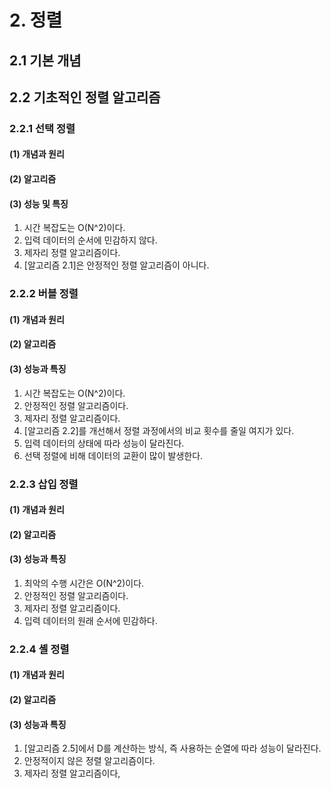 # 2. 정렬

## 2.1 기본 개념

## 2.2 기초적인 정렬 알고리즘

### 2.2.1 선택 정렬

#### (1) 개념과 원리

#### (2) 알고리즘

#### (3) 성능 및 특징
1. 시간 복잡도는  O(N^2)이다.
2. 입력 데이터의 순서에 민감하지 않다.
3. 제자리 정렬 알고리즘이다.
4. [알고리즘 2.1]은 안정적인 정렬 알고리즘이 아니다.

### 2.2.2 버블 정렬

#### (1) 개념과 원리

#### (2) 알고리즘

#### (3) 성능과 특징
1. 시간 복잡도는  O(N^2)이다.
2. 안정적인 정렬 알고리즘이다.
3. 제자리 정렬 알고리즘이다.
4. [알고리즘 2.2]를 개선해서 정렬 과정에서의 비교 횟수를 줄일 여지가 있다.
5. 입력 데이터의 상태에 따라 성능이 달라진다.
6. 선택 정렬에 비해 데이터의 교환이 많이 발생한다.

### 2.2.3 삽입 정렬

#### (1) 개념과 원리

#### (2) 알고리즘

#### (3) 성능과 특징
1. 최악의 수행 시간은 O(N^2)이다.
2. 안정적인 정렬 알고리즘이다.
3. 제자리 정렬 알고리즘이다.
4. 입력 데이터의 원래 순서에 민감하다.

### 2.2.4 셸 정렬

#### (1) 개념과 원리

#### (2) 알고리즘

#### (3) 성능과 특징

1. [알고리즘 2.5]에서 D를 계산하는 방식, 즉 사용하는 순열에 따라 성능이 달라진다.
2. 안정적이지 않은 정렬 알고리즘이다.
3. 제자리 정렬 알고리즘이다,


